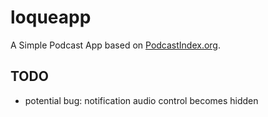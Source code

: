 # loqueapp

A Simple Podcast App based on [PodcastIndex.org](https://podcastindex.org).

## TODO

- potential bug: notification audio control becomes hidden 
